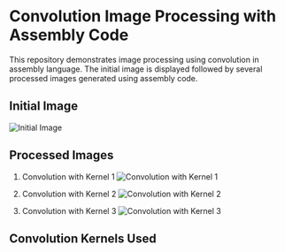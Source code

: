 # Convolution Image Processing with Assembly Code

This repository demonstrates image processing using convolution in assembly language. The initial image is displayed followed by several processed images generated using assembly code.

## Initial Image
![Initial Image](images/initial_image.jpg)

## Processed Images

1. Convolution with Kernel 1
   ![Convolution with Kernel 1](images/processed_image_1.jpg)

2. Convolution with Kernel 2
   ![Convolution with Kernel 2](images/processed_image_2.jpg)

3. Convolution with Kernel 3
   ![Convolution with Kernel 3](images/processed_image_3.jpg)

## Convolution Kernels Used


